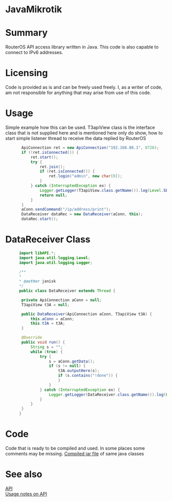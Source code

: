# JavaMikrotik

# Summary
RouterOS API access library written in Java. This code is also capable to connect to IPv6 addresses.

# Licensing
Code is provided as is and can be freely used freely. I, as a writer of code, am not responsible for anything that may arise from use of this code.

# Usage
Simple example how this can be used. T3apiView class is the interface class that is not supplied here and is mentioned here only do show, how to start simple listener thread to receive the data replied by RouterOS
```java
       ApiConnection ret = new ApiConnection("192.168.88.1", 8728);
       if (!ret.isConnected()) {
           ret.start();
           try {
               ret.join();
               if (ret.isConnected()) {
                   ret.login("admin", new char[0]);
               }
           } catch (InterruptedException ex) {
               Logger.getLogger(T3apiView.class.getName()).log(Level.SEVERE, null, ex);
               return null;
           }
       }
       aConn.sendCommand("/ip/address/print");
       DataReceiver dataRec = new DataReceiver(aConn, this);
       dataRec.start();
```
# DataReceiver Class
```java
      import libAPI.*;
      import java.util.logging.Level;
      import java.util.logging.Logger;

      /**
      *
      * @author janisk
      */
      public class DataReceiver extends Thread {

       private ApiConnection aConn = null;
       T3apiView t3A = null;

       public DataReceiver(ApiConnection aConn, T3apiView t3A) {
           this.aConn = aConn;
           this.t3A = t3A;
       }

       @Override
       public void run() {
           String s = "";
           while (true) {
               try {
                   s = aConn.getData();
                   if (s != null) {
                       t3A.outputHere(s);
                       if (s.contains("!done")) {
                       }
                   }
               } catch (InterruptedException ex) {
                   Logger.getLogger(DataReceiver.class.getName()).log(Level.SEVERE, null, ex);
               }
           }
       }
      } 
```
      
# Code
Code that is ready to be compiled and used. In some places some comments may be missing. [Compiled jar file](http://www.mikrotik.com/download/libAPI.jar) of same java classes

# See also
[API](https://wiki.mikrotik.com/wiki/API) 
<br>
[Usage notes on API](https://wiki.mikrotik.com/wiki/API_command_notes)

